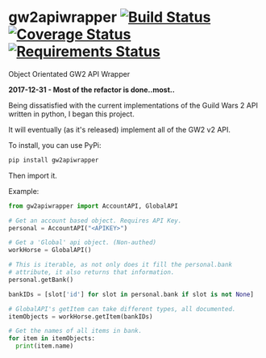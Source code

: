 # gw2apiwrapper [![Build Status](https://travis-ci.org/PatchesPrime/gw2apiwrapper.svg?branch=master)](https://travis-ci.org/PatchesPrime/gw2apiwrapper) [![Coverage Status](https://coveralls.io/repos/github/PatchesPrime/gw2apiwrapper/badge.svg?branch=master)](https://coveralls.io/github/PatchesPrime/gw2apiwrapper?branch=master)[![Requirements Status](https://requires.io/github/PatchesPrime/gw2apiwrapper/requirements.svg?branch=master)](https://requires.io/github/PatchesPrime/gw2apiwrapper/requirements/?branch=master)
Object Orientated GW2 API Wrapper

**2017-12-31 - Most of the refactor is done..most..**

Being dissatisfied with the current implementations of the Guild Wars 2 API written in python, I began this project.

It will eventually (as it's released) implement all of the GW2 v2 API.

To install, you can use PyPi:
``` bash
pip install gw2apiwrapper
```

Then import it.


Example:
``` python
from gw2apiwrapper import AccountAPI, GlobalAPI

# Get an account based object. Requires API Key.
personal = AccountAPI("<APIKEY>")

# Get a 'Global' api object. (Non-authed)
workHorse = GlobalAPI()

# This is iterable, as not only does it fill the personal.bank
# attribute, it also returns that information.
personal.getBank()

bankIDs = [slot['id'] for slot in personal.bank if slot is not None]

# GlobalAPI's getItem can take different types, all documented.
itemObjects = workHorse.getItem(bankIDs)

# Get the names of all items in bank.
for item in itemObjects:
  print(item.name)

```
